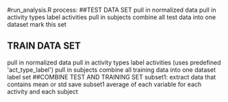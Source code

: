 #run\_analysis.R process:
##TEST DATA SET
pull in normalized data
pull in activity types
label activities
pull in subjects
combine all test data into one dataset
mark this set 
## TRAIN DATA SET
pull in normalized data
pull in activity types
label activities (uses predefined 'act\_type\_label')
pull in subjects
combine all training data into one dataset
label set
##COMBINE TEST AND TRAINING SET
subset1: extract data that contains mean or std
save subset1
average of each variable for each activity and each subject
